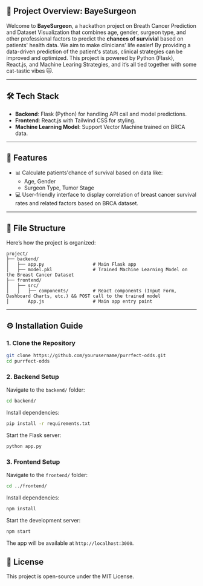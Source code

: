 ## 📖 Project Overview: BayeSurgeon

Welcome to **BayeSurgeon**, a hackathon project on Breath Cancer Prediction and Dataset Visualization that combines age, gender, surgeon type, and other professional factors to predict the **chances of survivial** based on patients' health data. We aim to make clinicians' life easier! By providing a data-driven prediction of the patient's status, clinical strategies can be improved and optimized. This project is powered by Python (Flask), React.js, and Machine Learing Strategies, and it’s all tied together with some cat-tastic vibes 🐱.

---


## 🛠️ Tech Stack

- **Backend**: Flask (Python) for handling API call and model predictions.
- **Frontend**: React.js with Tailwind CSS for styling.
- **Machine Learning Model**: Support Vector Machine trained on BRCA data.

---

## 🚀 Features

- 📊 Calculate patients'chance of survival based on data like:
  - Age, Gender
  - Surgeon Type, Tumor Stage
- 💻 User-friendly interface to display correlation of breast cancer survival rates and related factors based on BRCA dataset.

---

## 📂 File Structure

Here’s how the project is organized:

```
project/
├── backend/
│   ├── app.py                  # Main Flask app
│   ├── model.pkl               # Trained Machine Learning Model on the Breast Cancer Dataset
├── frontend/
│   ├── src/
│   │   ├── components/         # React components (Input Form, Dashboard Charts, etc.) && POST call to the trained model
│       App.js                  # Main app entry point
```

---

## ⚙️ Installation Guide

### 1. Clone the Repository
```bash
git clone https://github.com/yourusername/purrfect-odds.git
cd purrfect-odds
```

### 2. Backend Setup
Navigate to the `backend/` folder:
```bash
cd backend/
```

Install dependencies:
```bash
pip install -r requirements.txt
```

Start the Flask server:
```bash
python app.py
```

### 3. Frontend Setup
Navigate to the `frontend/` folder:
```bash
cd ../frontend/
```

Install dependencies:
```bash
npm install
```

Start the development server:
```bash
npm start
```

The app will be available at `http://localhost:3000`.

## 📃 License

This project is open-source under the MIT License.
